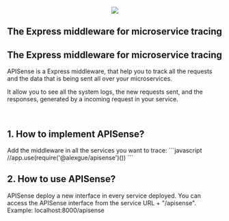 <p align="center">
    <img src="https://i.imgur.com/yeM70JU.png">
    <h2>The Express middleware for microservice tracing</h2>
     <h2>The Express middleware for microservice tracing</h2>
</p>

<p>
  APISense is a Express middleware, that help you to track all the requests and the data that is being sent all over your microservices.
  
  It allow you to see all the system logs, the new requests sent, and the responses, generated by a incoming request in your service.
</p>
<br>

<h2>1. How to implement APISense?</h2>
Add the middleware in all the services you want to trace:
```javascript
//app.use(require('@alexgue/apisense')())
```



<br>
<h2>2. How to use APISense?</h2>
APISense deploy a new interface in every service deployed. You can access the APISense interface from the service URL + "/apisense".
Example:
localhost:8000/apisense
 

